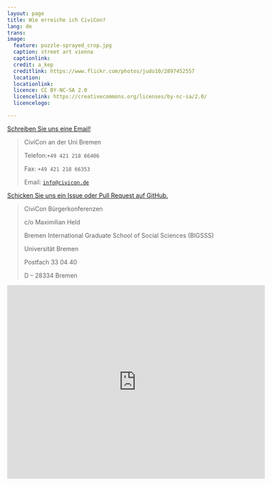 ```yaml
---
layout: page
title: Wie erreiche ich CiviCon?
lang: de
trans:
image:
  feature: puzzle-sprayed_crop.jpg
  caption: street art vienna
  captionlink:
  credit: a_kep
  creditlink: https://www.flickr.com/photos/judo10/2897452557
  location:
  locationlink:
  licence: CC BY-NC-SA 2.0
  licencelink: https://creativecommons.org/licenses/by-nc-sa/2.0/
  licencelogo:

---
```


<div markdown="0"><a href="mailto:info@civicon.de" class="btn btn-success">Schreiben Sie uns eine Email!</a></div>


> CiviCon an der Uni Bremen
>
> Telefon:`+49 421 218 66406`
>
> Fax: `+49 421 218 66353`
>
> Email: [`info@civicon.de`](mailto:info@civicon.de)


<div markdown="0"><a href="https://github.com/civicon" class="btn btn-info">Schicken Sie uns ein Issue oder Pull Request auf GitHub.</a></div>


> CiviCon Bürgerkonferenzen
>
> c/o Maximilian Held
>
> Bremen International Graduate School of Social Sciences (BIGSSS)
>
> Universität Bremen
>
> Postfach 33 04 40
>
> D – 28334 Bremen

<iframe src="https://www.google.com/maps/embed?pb=!1m14!1m8!1m3!1d2395.041317869362!2d8.847800000000001!3d53.109450499999994!3m2!1i1024!2i768!4f13.1!3m3!1m2!1s0x47b1262c39ac9335%3A0x148ec37896304ef9!2sCelsiusstra%C3%9Fe!5e0!3m2!1sen!2s!4v1404307975987" width="600" height="450" frameborder="0" style="border:0"></iframe>
